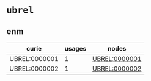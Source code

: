 # `ubrel`

## enm

| curie         |   usages | nodes                                                         |
|---------------|----------|---------------------------------------------------------------|
| UBREL:0000001 |        1 | [UBREL:0000001](http://purl.obolibrary.org/obo/UBREL_0000001) |
| UBREL:0000002 |        1 | [UBREL:0000002](http://purl.obolibrary.org/obo/UBREL_0000002) |

